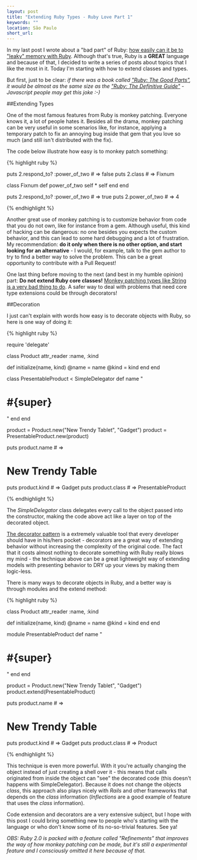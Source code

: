 ```yaml
---
layout: post
title: "Extending Ruby Types - Ruby Love Part 1"
keywords: ""
location: São Paulo
short_url: 
---
```


In my last post I wrote about a "bad part" of Ruby: [how easily can it be to "leaky" memory with Ruby](http://victorarias.com.br/2013/08/13/leaky-ruby.html). Although that's true, Ruby is a **GREAT** language and because of that, I decided to write a series of posts about topics that I like the most in it. Today I'm starting with how to extend classes and types.

<!-- more -->

But first, just to be clear: _if there was a book called ["Ruby: The Good Parts"](http://www.amazon.com/gp/product/0596517742/ref=as_li_ss_tl?ie=UTF8&camp=1789&creative=390957&creativeASIN=0596517742&linkCode=as2&tag=vicarisblo-20), it would be almost as the same size as the ["Ruby: The Definitive Guide"](http://www.amazon.com/gp/product/0596805527/ref=as_li_ss_tl?ie=UTF8&camp=1789&creative=390957&creativeASIN=0596805527&linkCode=as2&tag=vicarisblo-20) - Javascript people may get this joke :-)_

##Extending Types

One of the most famous features from Ruby is monkey patching. Everyone knows it, a lot of people hates it. Besides all the drama, monkey patching can be very useful in some scenarios like, for instance, applying a temporary patch to fix an annoying bug inside that gem that you love so much (and still isn't distributed with the fix). 

The code below illustrate how easy is to monkey patch something:

{% highlight ruby %}

puts 2.respond_to? :power_of_two  # => false
puts 2.class                      # => Fixnum

class Fixnum
  def power_of_two
    self * self
  end
end

puts 2.respond_to? :power_of_two  # => true
puts 2.power_of_two               # => 4

{% endhighlight %}

Another great use of monkey patching is to customize behavior from code that you do not own, like for instance from a gem. Although useful, this kind of hacking can be dangerous: no one besides you expects the custom behavior, and this can lead to some hard debugging and a lot of frustration. My recommendation: **do it only when there is no other option, and start looking for an alternative** - I would, for example, talk to the gem author to try to find a better way to solve the problem. This can be a great opportunity to contribute with a Pull Request!

One last thing before moving to the next (and best in my humble opinion) part: **Do not extend Ruby core classes!** [Monkey patching types like String is a very bad thing to do](http://brainspec.com/blog/2013/08/09/make-love-not-ruby-core-extensions/). A safer way to deal with problems that need core type extensions could be through decorators!

##Decoration

I just can't explain with words how easy is to decorate objects with Ruby, so here is one way of doing it:

{% highlight ruby %}

require 'delegate'

class Product
  attr_reader :name, :kind

  def initialize(name, kind)
    @name = name
    @kind = kind
  end
end

class PresentableProduct < SimpleDelegator
  def name
    "<h1>#{super}</h1>"
  end
end

product = Product.new("New Trendy Tablet", "Gadget")
product = PresentableProduct.new(product)

puts product.name   # => <h1>New Trendy Table</h1>
puts product.kind   # => Gadget
puts product.class  # => PresentableProduct

{% endhighlight %}

The *SimpleDelegator* class delegates every call to the object passed into the constructor, making the code above act like a layer on top of the decorated object.

[The decorator pattern](http://en.wikipedia.org/wiki/Decorator_pattern) is a extremely valuable tool that every developer should have in his/hers pocket - decorators are a great way of extending behavior without increasing the complexity of the original code. The fact that it costs almost nothing to decorate something with Ruby really blows my mind - the technique above can be a great lightweight way of extending models with presenting behavior to DRY up your views by making them logic-less.

There is many ways to decorate objects in Ruby, and a better way is through modules and the extend method:

{% highlight ruby %}

class Product
  attr_reader :name, :kind

  def initialize(name, kind)
    @name = name
    @kind = kind
  end
end

module PresentableProduct
  def name
    "<h1>#{super}</h1>"
  end
end

product = Product.new("New Trendy Tablet", "Gadget")
product.extend(PresentableProduct)

puts product.name   # => <h1>New Trendy Table</h1>
puts product.kind   # => Gadget
puts product.class  # => Product

{% endhighlight %}

This technique is even more powerful. With it you're actually changing the object instead of just creating a shell over it - this means that calls originated from inside the object can "see" the decorated code (this doesn't happens with SimpleDelegator). Because it does not change the objects *class*, this approach also plays nicely with *Rails* and other frameworks that depends on the *class* information (*Inflections* are a good example of feature that uses the *class* information).

Code extension and decorators are a very extensive subject, but I hope with this post I could bring something new to people who's starting with the language or who don't know some of its no-so-trivial features. See ya!

*OBS: Ruby 2.0 is packed with a feature called "Refinements" that improves the way of how monkey patching can be made, but it's still a experimental feature and I consciously omitted it here because of that.*



